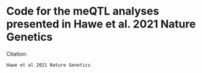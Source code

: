 # Code for the meQTL analyses presented in Hawe et al. 2021 Nature Genetics

Citation:
```
Hawe et al 2021 Nature Genetics
